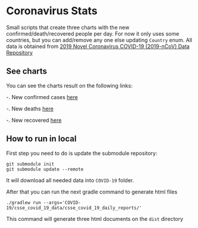 # Coronavirus Stats

Small scripts that create three charts with the new confirmed/death/recovered people per day.
For now it only uses some countries, but you can add/remove any one else updating `Country` enum.
All data is obtained from [2019 Novel Coronavirus COVID-19 (2019-nCoV) Data Repository](https://github.com/CSSEGISandData/COVID-19)

## See charts
You can see the charts result on the following links:

-. New confirmed cases [here](https://coronavirus-a7107.firebaseapp.com/confirmed.html)

-. New deaths [here](https://coronavirus-a7107.firebaseapp.com/death.html)

-. New recovered [here](https://coronavirus-a7107.firebaseapp.com/recovered.html)

## How to run in local
First step you need to do is update the submodule repository:
```
git submodule init
git submodule update --remote
```

It will download all needed data into `COVID-19` folder.

After that you can run the next gradle command to generate html files
```
./gradlew run --args='COVID-19/csse_covid_19_data/csse_covid_19_daily_reports/'
```
This command will generate three html documents on the `dist` directory